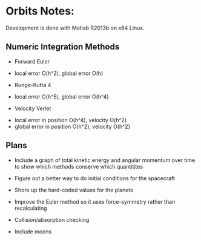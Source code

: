Orbits Notes:
=============

Development is done with Matlab R2013b on x64 Linux. 

Numeric Integration Methods
---------------------------

+ Forward Euler 
- local error O(h^2), global error O(h)

+ Runge-Kutta 4 
- local error O(h^5), global error O(h^4)

+ Velocity Verlet 
- local error in position O(h^4), velocity O(h^2)
- global error in position O(h^2), velocity O(h^2)


Plans
-----

+ Include a graph of total kinetic energy and angular momentum over time to show which methods conserve which quantitites

+ Figure out a better way to do initial conditions for the spacecraft

+ Shore up the hard-coded values for the planets

+ Improve the Euler method so it uses force-symmetry rather than recalculating

+ Collision/absorption checking

+ Include moons

